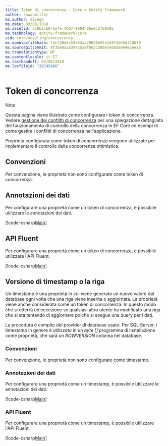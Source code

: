 ```yaml
---
title: Token di concorrenza - Core a Entity Framework
author: rowanmiller
ms.author: divega
ms.date: 03/03/2018
ms.assetid: bc8b1cb0-befe-4b67-8004-26e6c5f69385
ms.technology: entity-framework-core
uid: core/modeling/concurrency
ms.openlocfilehash: f3cf28d5c54e63aa76058e9fe1d9f3de5b37d579
ms.sourcegitcommit: 8f3be0a2a394253efb653388ec66bda964e5ee1b
ms.translationtype: MT
ms.contentlocale: it-IT
ms.lasthandoff: 03/05/2018
ms.locfileid: "29745486"
---
```

# <a name="concurrency-tokens"></a>Token di concorrenza

> [!NOTE]
> Questa pagina viene illustrato come configurare i token di concorrenza. Vedere [gestione dei conflitti di concorrenza](../saving/concurrency.md) per una spiegazione dettagliata del funzionamento di controllo della concorrenza in EF Core ed esempi di come gestire i conflitti di concorrenza nell'applicazione.

Proprietà configurata come token di concorrenza vengono utilizzate per implementare il controllo della concorrenza ottimistica.

## <a name="conventions"></a>Convenzioni

Per convenzione, le proprietà non sono configurate come token di concorrenza.

## <a name="data-annotations"></a>Annotazioni dei dati

Per configurare una proprietà come un token di concorrenza, è possibile utilizzare le annotazioni dei dati.

[!code-csharp[Main](../../../samples/core/Modeling/DataAnnotations/Samples/Concurrency.cs#ConfigureConcurrencyAnnotations)]

## <a name="fluent-api"></a>API Fluent

Per configurare una proprietà come un token di concorrenza, è possibile utilizzare l'API Fluent.

[!code-csharp[Main](../../../samples/core/Modeling/FluentAPI/Samples/Concurrency.cs#ConfigureConcurrencyFluent)]

## <a name="timestamprow-version"></a>Versione di timestamp o la riga

Un timestamp è una proprietà in cui viene generato un nuovo valore dal database ogni volta che una riga viene inserita o aggiornata. La proprietà viene anche considerata come un token di concorrenza. In questo modo che si otterrà un'eccezione se qualsiasi altro utente ha modificato una riga che si sta tentando di aggiornare poiché si esegue una query per i dati.

La procedura è compito del provider di database usato. Per SQL Server, i timestamp in genere è utilizzato in un *byte []* programma di installazione come proprietà, che sarà un *ROWVERSION* colonna nel database.

### <a name="conventions"></a>Convenzioni

Per convenzione, le proprietà non sono configurate come timestamp.

### <a name="data-annotations"></a>Annotazioni dei dati

Per configurare una proprietà come un timestamp, è possibile utilizzare le annotazioni dei dati.

[!code-csharp[Main](../../../samples/core/Modeling/DataAnnotations/Samples/Timestamp.cs#ConfigureTimestampAnnotations)]

### <a name="fluent-api"></a>API Fluent

Per configurare una proprietà come un timestamp, è possibile utilizzare l'API Fluent.

[!code-csharp[Main](../../../samples/core/Modeling/FluentAPI/Samples/Timestamp.cs#ConfigureTimestampFluent)]

